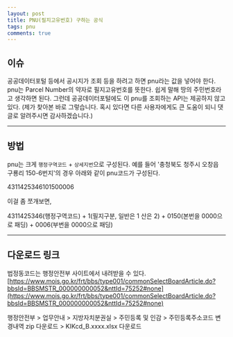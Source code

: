 ```yaml
---
layout: post
title: PNU(필지고유번호) 구하는 공식
tags: pnu
comments: true
---
```


## 이슈

공공데이터포털 등에서 공시지가 조회 등을 하려고 하면 pnu라는 값을 넣어야 한다. pnu는 Parcel Number의 약자로 필지고유번호를 뜻한다. 쉽게 말해 땅의 주민번호라고 생각하면 된다. 그런데 공공데이터포털에도 이 pnu를 조회하는 API는 제공하지 않고 있다. (제가 찾아본 바로 그렇습니다. 혹시 있다면 다른 사용자에게도 큰 도움이 되니 댓글로 알려주시면 감사하겠습니다.)

---

## 방법

pnu는 크게 `행정구역코드` + `상세지번`으로 구성된다. 예를 들어 '충청북도 청주시 오창읍 구룡리 150-6번지'의 경우 아래와 같이 pnu코드가 구성된다.

4311425346101500006

이걸 좀 쪼개보면,

4311425346(행정구역코드) + 1(필지구분, 일반은 1 산은 2) + 0150(본번을 0000으로 패딩) + 0006(부번을 0000으로 패딩)

---

## 다운로드 링크

법정동코드는 행정안전부 사이트에서 내려받을 수 있다.  
[https://www.mois.go.kr/frt/bbs/type001/commonSelectBoardArticle.do?bbsId=BBSMSTR_000000000052&nttId=75252#none](https://www.mois.go.kr/frt/bbs/type001/commonSelectBoardArticle.do?bbsId=BBSMSTR_000000000052&nttId=75252#none)

행정안전부 > 업무안내 > 지방자치분권실 > 주민등록 및 인감 > 주민등록주소코드 변경내역 zip 다운로드 > KIKcd_B.xxxx.xlsx 다운로드
